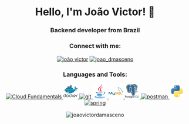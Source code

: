 <h1 align="center">Hello, I'm João Victor! 👋</h1>
<h3 align="center">Backend developer from Brazil</h3>

<h3 align="center">Connect with me:</h3>
<p align="center">
<a href="https://linkedin.com/in/joão-victor-84471a380" target="blank"><img align="center" src="https://raw.githubusercontent.com/rahuldkjain/github-profile-readme-generator/master/src/images/icons/Social/linked-in-alt.svg" alt="joão victor" height="30" width="40" /></a>
<a href="https://instagram.com/joao_dmasceno" target="blank"><img align="center" src="https://raw.githubusercontent.com/rahuldkjain/github-profile-readme-generator/master/src/images/icons/Social/instagram.svg" alt="joao_dmasceno" height="30" width="40" /></a>
</p>

<h3 align="center">Languages and Tools:</h3>
<p align="center"> 
    <a href="https://aws.amazon.com" target="_blank" rel="noreferrer"> <img src="https://github.com/user-attachments/assets/c46fa642-5062-4ad6-a13d-cd9cd2134baf" alt="Cloud Fundamentals" width="40" height="40"/> </a>
    <a href="https://www.docker.com/" target="_blank" rel="noreferrer"> <img src="https://raw.githubusercontent.com/devicons/devicon/master/icons/docker/docker-original-wordmark.svg" alt="docker" width="40" height="40"/> </a> 
    <a href="https://git-scm.com/" target="_blank" rel="noreferrer"> <img src="https://www.vectorlogo.zone/logos/git-scm/git-scm-icon.svg" alt="git" width="40" height="40"/> </a> 
    <a href="https://www.java.com" target="_blank" rel="noreferrer"> <img src="https://raw.githubusercontent.com/devicons/devicon/master/icons/java/java-original.svg" alt="java" width="40" height="40"/> </a> 
    <a href="https://www.mysql.com/" target="_blank" rel="noreferrer"> <img src="https://raw.githubusercontent.com/devicons/devicon/master/icons/mysql/mysql-original-wordmark.svg" alt="mysql" width="40" height="40"/> </a> 
    <a href="https://www.postgresql.org" target="_blank" rel="noreferrer"> <img src="https://raw.githubusercontent.com/devicons/devicon/master/icons/postgresql/postgresql-original-wordmark.svg" alt="postgresql" width="40" height="40"/> </a> 
    <a href="https://postman.com" target="_blank" rel="noreferrer"> <img src="https://www.vectorlogo.zone/logos/getpostman/getpostman-icon.svg" alt="postman" width="40" height="40"/> </a> 
    <a href="https://www.python.org" target="_blank" rel="noreferrer"> <img src="https://raw.githubusercontent.com/devicons/devicon/master/icons/python/python-original.svg" alt="python" width="40" height="40"/> </a> 
    <a href="https://spring.io/" target="_blank" rel="noreferrer"> <img src="https://www.vectorlogo.zone/logos/springio/springio-icon.svg" alt="spring" width="40" height="40"/> </a> 
</p>

<p align="center">
  <img align="center" src="https://github-readme-stats.vercel.app/api/top-langs?username=joaovictordamasceno&show_icons=true&locale=en&layout=compact" alt="joaovictordamasceno" />
</p>
